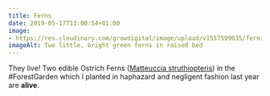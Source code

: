 ```yaml
---
title: Ferns
date: 2019-05-17T13:00:54+01:00
image: 
- https://res.cloudinary.com/growdigital/image/upload/v1557599035/ferns-69089BB6.jpg
imageAlt: Two little, bright green ferns in raised bed
---
```


They live! Two edible Ostrich Ferns ([Matteuccia struthiopteris](https://pfaf.org/user/plant.aspx?latinname=Matteuccia+struthiopteris)) in the #ForestGarden which I planted in haphazard and negligent fashion last year are **alive**. 
